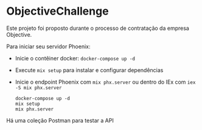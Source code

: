 # ObjectiveChallenge
Este projeto foi proposto durante o processo de contratação da empresa Objective.

Para iniciar seu servidor Phoenix:

  * Inicie o contêiner docker: `docker-compose up -d`
  * Execute `mix setup` para instalar e configurar dependências
  * Inicie o endpoint Phoenix com `mix phx.server` ou dentro do IEx com `iex -S mix phx.server`

        docker-compose up -d
        mix setup
        mix phx.server


Há uma coleção Postman para testar a API